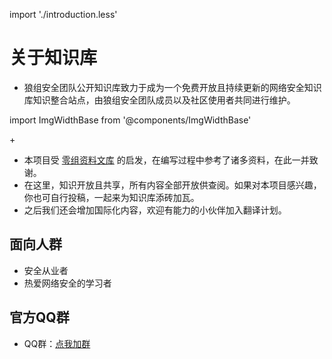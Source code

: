 import './introduction.less'

# 关于知识库

- 狼组安全团队公开知识库致力于成为一个免费开放且持续更新的网络安全知识库知识整合站点，由狼组安全团队成员以及社区使用者共同进行维护。

import ImgWidthBase from '@components/ImgWidthBase'

<div className="pic-plus">
  <ImgWidthBase url="antd-icon.svg" width={120} />
   <span>+</span>
  <ImgWidthBase url="markdown-icon.svg" height={120}/> 
</div>

- 本项目受 [零组资料文库](https://wiki.0-sec.org) 的启发，在编写过程中参考了诸多资料，在此一并致谢。
- 在这里，知识开放且共享，所有内容全部开放供查阅。如果对本项目感兴趣，你也可自行投稿，一起来为知识库添砖加瓦。
- 之后我们还会增加国际化内容，欢迎有能力的小伙伴加入翻译计划。

## 面向人群

- 安全从业者
- 热爱网络安全的学习者

## 官方QQ群

- QQ群：[点我加群](https://jq.qq.com/?_wv=1027&k=5uD8wCn)
